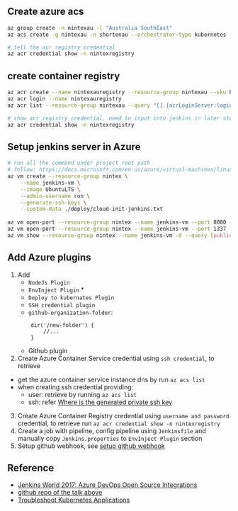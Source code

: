 
## Create azure acs
```bash
az group create -n nintexau -l "Australia SouthEast"
az acs create -g nintexau -n shortenau --orchestrator-type kubernetes --agent-count 1 --agent-vm-size Standard_D2_Promo --generate-ssh-keys

# tell the acr registry credential
az acr credential show -n nintexregistry

```

## create container registry
```bash
az acr create --name nintexauregistry --resource-group nintexau --sku Basic
az acr login --name nintexauregistry
az acr list --resource-group nintexau --query "[].{acrLoginServer:loginServer}" --output table # return nintexregistry.azurecr.io

# show acr registry credential, need to input into jenkins in later step
az acr credential show -n nintexregistry
```

## Setup jenkins server in Azure
```bash
# run all the command under project root path
# follow: https://docs.microsoft.com/en-us/azure/virtual-machines/linux/tutorial-jenkins-github-docker-cicd
az vm create --resource-group nintex \
    --name jenkins-vm \
    --image UbuntuLTS \
    --admin-username ron \
    --generate-ssh-keys \
    --custom-data ./deploy/cloud-init-jenkins.txt
    
az vm open-port --resource-group nintex --name jenkins-vm --port 8080 --priority 1001
az vm open-port --resource-group nintex --name jenkins-vm --port 1337 --priority 1002
az vm show --resource-group nintex --name jenkins-vm -d --query [publicIps] --o tsv # return 52.250.122.107
```

## Add Azure plugins
1. Add 
	* `NodeJs Plugin` 
	* `EnvInject Plugin` *
	* `Deploy to kubernates Plugin` 
	* `SSH credential plugin`
	* `github-organization-folder`: 
	```
		dir('/new-folder') {
			//...
		}
	```
	* Github plugin
2. Create Azure Container Service credential using `ssh credential`, to retrieve
  * get the azure container service instance dns by run `az acs list`
  * when creating ssh credential providing:
    * user: retrieve by running `az acs list`
    * ssh: refer [Where is the generated private ssh key](https://stackoverflow.com/questions/44395863/azure-kubernetes-private-key-location) 
3. Create Azure Container Registry credential using `username and password` credential, to retrieve run `az acr credential show -n nintexregistry`
4. Create a job with pipeline, config pipeline using `Jenkinsfile` and manually copy `Jenkins.properties` to `EnvInject Plugin` section 
5. Setup github webhook, see [setup github webhook](https://medium.com/@marc_best/trigger-a-jenkins-build-from-a-github-push-b922468ef1ae)     

## Reference
- [Jenkins World 2017: Azure DevOps Open Source Integrations](https://www.youtube.com/watch?v=buQNF1sekq8)
- [github repo of the talk above](https://github.com/azure-devops/movie-db-java-on-azure)
- [Troubleshoot Kubernetes Applications](https://kubernetes.io/docs/tasks/debug-application-cluster/debug-application/)